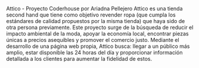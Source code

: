 Attico - Proyecto Coderhouse por Ariadna Pellejero
Attico es una tienda second hand que tiene como objetivo revender ropa (que cumpla los estándares de calidad propuestos por la misma tienda) que haya sido de otra persona previamente. 
Este proyecto surge de la búsqueda de reducir el impacto ambiental de la moda, apoyar la economía local, encontrar piezas únicas a precios asequibles y promover el comercio justo.
Mediante el desarrollo de una página web propia, Attico busca:  llegar a un público más amplio, estar disponible las 24 horas del día y proporcionar información detallada a los clientes para aumentar la fidelidad de estos.
